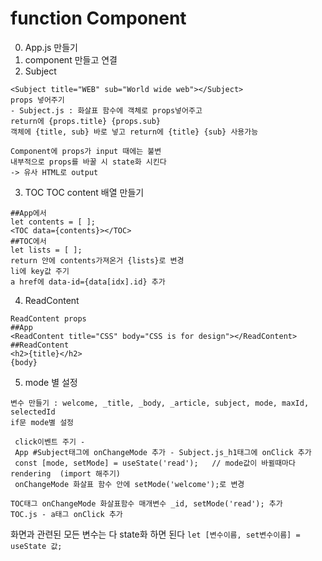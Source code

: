 # function Component

0. App.js 만들기
1. component 만들고 연결
2. Subject
``` 
<Subject title="WEB" sub="World wide web"></Subject>
props 넣어주기 
- Subject.js : 화살표 함수에 객체로 props넣어주고 
return에 {props.title} {props.sub}
객체에 {title, sub} 바로 넣고 return에 {title} {sub} 사용가능

Component에 props가 input 때에는 불변
내부적으로 props를 바꿀 시 state화 시킨다
-> 유사 HTML로 output
```

3. TOC
TOC content 배열 만들기
```
##App에서
let contents = [ ];
<TOC data={contents}></TOC>
##TOC에서
let lists = [ ];
return 안에 contents가져온거 {lists}로 변경
li에 key값 주기
a href에 data-id={data[idx].id} 추가
```

4. ReadContent
```
ReadContent props
##App
<ReadContent title="CSS" body="CSS is for design"></ReadContent>
##ReadContent
<h2>{title}</h2>
{body}
```

5. mode 별 설정
```
변수 만들기 : welcome, _title, _body, _article, subject, mode, maxId, selectedId
if문 mode별 설정

 click이벤트 주기 - 
 App #Subject태그에 onChangeMode 추가 - Subject.js_h1태그에 onClick 추가
 const [mode, setMode] = useState('read');   // mode값이 바뀔때마다 rendering  (import 해주기)
 onChangeMode 화살표 함수 안에 setMode('welcome');로 변경

TOC태그 onChangeMode 화살표함수 매개변수 _id, setMode('read'); 추가
TOC.js - a태그 onClick 추가
```

화면과 관련된 모든 변수는 다 state화 하면 된다 `let [변수이름, set변수이름] = useState 값;`
